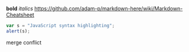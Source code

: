 **bold**
_italics_
https://github.com/adam-p/markdown-here/wiki/Markdown-Cheatsheet
```javascript
var s = "JavaScript syntax highlighting";
alert(s);
```
merge conflict
